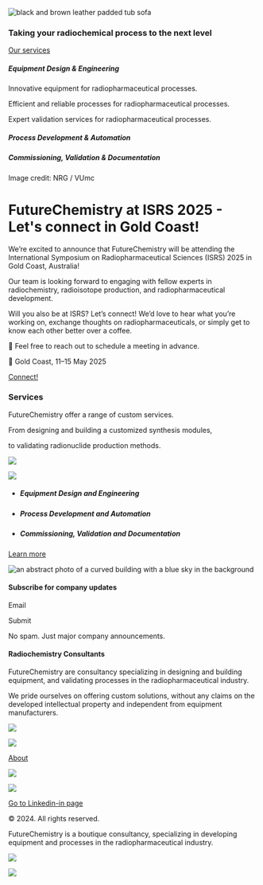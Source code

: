 ![black and brown leather padded tub sofa](https://www.futurechemistry.com/fit=crop/AMqnRMN7xaiorLQp/cisspect-hotcell-2-Y4LJ61wva4Se6ZBG.png)

### Taking your radiochemical process to the next level

[Our services](https://www.futurechemistry.com/services)

##### **Equipment Design**  **& Engineering**

Innovative equipment for radiopharmaceutical processes.

Efficient and reliable processes for radiopharmaceutical processes.

Expert validation services for radiopharmaceutical processes.

##### **Process Development**  **& Automation**

##### **Commissioning, Validation**  **& Documentation**

Image credit: NRG / VUmc

# FutureChemistry at ISRS 2025 - Let's connect in Gold Coast!

We’re excited to announce that FutureChemistry will be attending the International Symposium on Radiopharmaceutical Sciences (ISRS) 2025 in Gold Coast, Australia!

Our team is looking forward to engaging with fellow experts in radiochemistry, radioisotope production, and radiopharmaceutical development.

Will you also be at ISRS? Let’s connect! We’d love to hear what you’re working on, exchange thoughts on radiopharmaceuticals, or simply get to know each other better over a coffee.

📅 Feel free to reach out to schedule a meeting in advance.

📍 Gold Coast, 11–15 May 2025

[Connect!](https://www.linkedin.com/in/pieternieuwland/)

### Services

FutureChemistry offer a range of custom services.

From designing and building a customized synthesis modules,

to validating radionuclide production methods.

![](https://www.futurechemistry.com/fit=crop/AMqnRMN7xaiorLQp/cisspect-desk-lab-main-photo-futurechemistry_1.0_20171005_pn-YBgpREWPgaU5Znvy.jpg)

![](https://www.futurechemistry.com/fit=crop/AMqnRMN7xaiorLQp/cisspect-desk-lab-main-photo-futurechemistry_1.0_20171005_pn-YBgpREWPgaU5Znvy.jpg)

- ##### Equipment Design and Engineering

- ##### Process Development   and Automation


- ##### Commissioning, Validation and Documentation


[Learn more](https://www.futurechemistry.com/services)

![an abstract photo of a curved building with a blue sky in the background](https://www.futurechemistry.com/fit=crop/AMqnRMN7xaiorLQp/cisspect-vial-mnl9ywg26wH77RBR.png)

#### Subscribe for company updates

Email

Submit

No spam. Just major company announcements.

#### Radiochemistry  Consultants

FutureChemistry are consultancy specializing in designing and building equipment, and validating processes in the radiopharmaceutical industry.

We pride ourselves on offering custom solutions, without any claims on the developed intellectual property and independent from equipment manufacturers.

![](https://www.futurechemistry.com/fit=crop/AMqnRMN7xaiorLQp/r-d-sm_main_front-mjE9OOOWRjiXo7Kv.jpg)

![](https://www.futurechemistry.com/fit=crop/AMqnRMN7xaiorLQp/r-d-sm_main_front-mjE9OOOWRjiXo7Kv.jpg)

[About](https://www.futurechemistry.com/about)

![](https://www.futurechemistry.com/fit=crop/AMqnRMN7xaiorLQp/pjn00687-ALpJRXgN1KilZQx6.jpg)

![](https://www.futurechemistry.com/fit=crop/AMqnRMN7xaiorLQp/pjn00687-ALpJRXgN1KilZQx6.jpg)

[Go to Linkedin-in page](https://www.linkedin.com/company/futurechemistry/ "Go to Linkedin-in page")

© 2024\. All rights reserved.

FutureChemistry is a boutique consultancy, specializing in developing equipment and processes in the radiopharmaceutical industry.

![](https://www.futurechemistry.com/fit=crop/AMqnRMN7xaiorLQp/future-chemistry_white-logo-m6LJVgRBLBTj2P7a.png)

![](https://www.futurechemistry.com/fit=crop/AMqnRMN7xaiorLQp/future-chemistry_white-logo-m6LJVgRBLBTj2P7a.png)